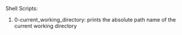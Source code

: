 Shell Scripts:
1. 0-current_working_directory: prints the absolute path name of the current working directory
